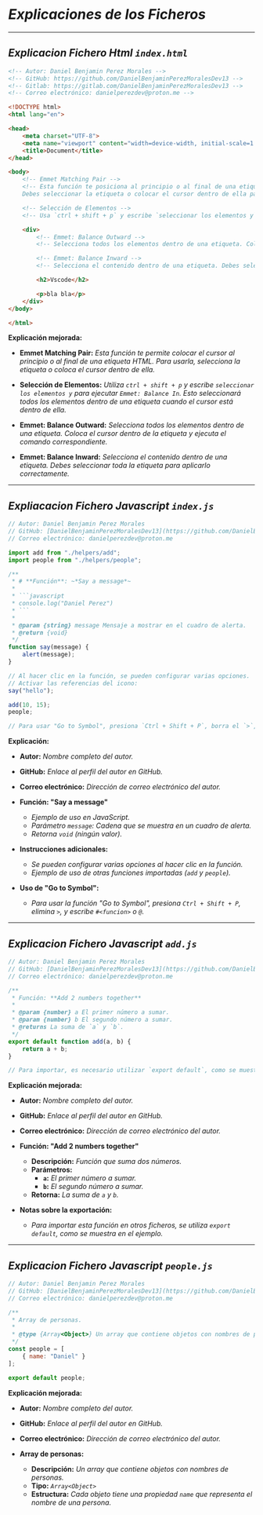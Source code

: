 <!-- Autor: Daniel Benjamin Perez Morales -->
<!-- GitHub: https://github.com/DanielBenjaminPerezMoralesDev13 -->
<!-- Gitlab: https://gitlab.com/DanielBenjaminPerezMoralesDev13 -->
<!-- Correo electrónico: danielperezdev@proton.me -->

# ***Explicaciones de los Ficheros***

---

## ***Explicacion Fichero Html `index.html`***

```html
<!-- Autor: Daniel Benjamin Perez Morales -->
<!-- GitHub: https://github.com/DanielBenjaminPerezMoralesDev13 -->
<!-- Gitlab: https://gitlab.com/DanielBenjaminPerezMoralesDev13 -->
<!-- Correo electrónico: danielperezdev@proton.me -->

<!DOCTYPE html>
<html lang="en">

<head>
    <meta charset="UTF-8">
    <meta name="viewport" content="width=device-width, initial-scale=1.0">
    <title>Document</title>
</head>

<body>
    <!-- Emmet Matching Pair -->
    <!-- Esta función te posiciona al principio o al final de una etiqueta HTML.
    Debes seleccionar la etiqueta o colocar el cursor dentro de ella para activarla. -->

    <!-- Selección de Elementos -->
    <!-- Usa `ctrl + shift + p` y escribe `seleccionar los elementos y` para ejecutar `Emmet: Balance In`. Esto seleccionará todos los elementos dentro de una etiqueta cuando el cursor está dentro de ella. -->

    <div>
        <!-- Emmet: Balance Outward -->
        <!-- Selecciona todos los elementos dentro de una etiqueta. Coloca el cursor dentro de la etiqueta y ejecuta el comando correspondiente. -->

        <!-- Emmet: Balance Inward -->
        <!-- Selecciona el contenido dentro de una etiqueta. Debes seleccionar toda la etiqueta para aplicarlo correctamente. -->

        <h2>Vscode</h2>

        <p>bla bla</p>
    </div>
</body>

</html>
```

**Explicación mejorada:**

- **Emmet Matching Pair:** *Esta función te permite colocar el cursor al principio o al final de una etiqueta HTML. Para usarla, selecciona la etiqueta o coloca el cursor dentro de ella.*

- **Selección de Elementos:** *Utiliza `ctrl + shift + p` y escribe `seleccionar los elementos y` para ejecutar `Emmet: Balance In`. Esto seleccionará todos los elementos dentro de una etiqueta cuando el cursor está dentro de ella.*

- **Emmet: Balance Outward:** *Selecciona todos los elementos dentro de una etiqueta. Coloca el cursor dentro de la etiqueta y ejecuta el comando correspondiente.*

- **Emmet: Balance Inward:** *Selecciona el contenido dentro de una etiqueta. Debes seleccionar toda la etiqueta para aplicarlo correctamente.*

---

## ***Expliacacion Fichero Javascript `index.js`***

```javascript
// Autor: Daniel Benjamin Perez Morales
// GitHub: [DanielBenjaminPerezMoralesDev13](https://github.com/DanielBenjaminPerezMoralesDev13)
// Correo electrónico: danielperezdev@proton.me

import add from "./helpers/add";
import people from "./helpers/people";

/**
 * # **Función**: ~*Say a message*~
 * 
 * ```javascript
 * console.log("Daniel Perez")
 * ```
 * 
 * @param {string} message Mensaje a mostrar en el cuadro de alerta.
 * @return {void}
 */
function say(message) {
    alert(message);
}

// Al hacer clic en la función, se pueden configurar varias opciones.
// Activar las referencias del icono:
say("hello");

add(10, 15);
people;

// Para usar "Go to Symbol", presiona `Ctrl + Shift + P`, borra el `>`, y escribe `#<funcion>` o `@`.
```

**Explicación:**

- **Autor:** *Nombre completo del autor.*
- **GitHub:** *Enlace al perfil del autor en GitHub.*
- **Correo electrónico:** *Dirección de correo electrónico del autor.*

- **Función: "Say a message"**
  - *Ejemplo de uso en JavaScript.*
  - *Parámetro `message`: Cadena que se muestra en un cuadro de alerta.*
  - *Retorna `void` (ningún valor).*

- **Instrucciones adicionales:**
  - *Se pueden configurar varias opciones al hacer clic en la función.*
  - *Ejemplo de uso de otras funciones importadas (`add` y `people`).*
  
- **Uso de "Go to Symbol":**
  - *Para usar la función "Go to Symbol", presiona `Ctrl + Shift + P`, elimina `>`, y escribe `#<funcion>` o `@`.*

---

## ***Explicacion Fichero Javascript `add.js`***

```javascript
// Autor: Daniel Benjamin Perez Morales
// GitHub: [DanielBenjaminPerezMoralesDev13](https://github.com/DanielBenjaminPerezMoralesDev13)
// Correo electrónico: danielperezdev@proton.me

/**
 * Función: **Add 2 numbers together**
 * 
 * @param {number} a El primer número a sumar.
 * @param {number} b El segundo número a sumar.
 * @returns La suma de `a` y `b`.
 */
export default function add(a, b) {
    return a + b;
}

// Para importar, es necesario utilizar `export default`, como se muestra aquí.
```

**Explicación mejorada:**

- **Autor:** *Nombre completo del autor.*
- **GitHub:** *Enlace al perfil del autor en GitHub.*
- **Correo electrónico:** *Dirección de correo electrónico del autor.*

- **Función: "Add 2 numbers together"**
  - **Descripción:** *Función que suma dos números.*
  - **Parámetros:**
    - **`a`:** *El primer número a sumar.*
    - **`b`:** *El segundo número a sumar.*
  - **Retorna:** *La suma de `a` y `b`.*

- **Notas sobre la exportación:**
  - *Para importar esta función en otros ficheros, se utiliza `export default`, como se muestra en el ejemplo.*

---

## ***Explicacion Fichero Javascript `people.js`***

```javascript
// Autor: Daniel Benjamin Perez Morales
// GitHub: [DanielBenjaminPerezMoralesDev13](https://github.com/DanielBenjaminPerezMoralesDev13)
// Correo electrónico: danielperezdev@proton.me

/**
 * Array de personas.
 *
 * @type {Array<Object>} Un array que contiene objetos con nombres de personas.
 */
const people = [
    { name: "Daniel" }
];

export default people;
```

**Explicación mejorada:**

- **Autor:** *Nombre completo del autor.*
- **GitHub:** *Enlace al perfil del autor en GitHub.*
- **Correo electrónico:** *Dirección de correo electrónico del autor.*

- **Array de personas:**
  - **Descripción:** *Un array que contiene objetos con nombres de personas.*
  - **Tipo:** *`Array<Object>`*
  - **Estructura:** *Cada objeto tiene una propiedad `name` que representa el nombre de una persona.*
